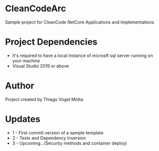 # CleanCodeArc
Sample project for CleanCode NetCore Applications and Implementations

# Project Dependencies
* It's required to have a local instance of microsft sql server running on your machine
* Visual Studio 2019 or above

# Author
Project created by Thiago Vogel Motta

# Updates 
* 1 - First commit version of a sample template
* 2 - Tests and Dependency Inversion
* 3 - Upcoming...(Security methods and container deploy)


